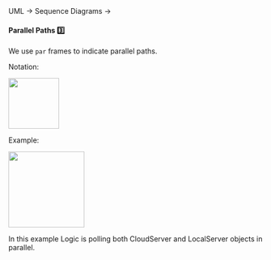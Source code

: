 <link rel="stylesheet" href="{{baseUrl}}/css/textbook.css">

<div class="website-content">

<div id="path">UML &rarr; Sequence Diagrams &rarr;</div>

<div id="title">

#### Parallel Paths :three:

</div>

<div id="body">

We use `par` frames to indicate parallel paths.

Notation:

<img src="{{baseUrl}}/uml/sequenceDiagrams/parallelPaths/images/notation.png" height="100" />
<p/>

<tip-box>

Example:

<img src="{{baseUrl}}/uml/sequenceDiagrams/parallelPaths/images/logicServerData.png" height="150" />
<p/>

In this example Logic is polling both CloudServer and LocalServer objects in parallel.

</tip-box>

</div>

<div id="extras">
<div>

</div>
